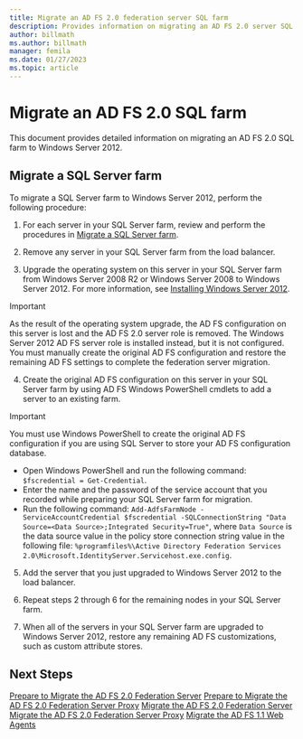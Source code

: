 ```yaml
---
title: Migrate an AD FS 2.0 federation server SQL farm
description: Provides information on migrating an AD FS 2.0 server SQL farm to Windows Server 2012
author: billmath
ms.author: billmath
manager: femila
ms.date: 01/27/2023
ms.topic: article
---
```


# Migrate an AD FS 2.0 SQL farm
This document provides detailed information on migrating an AD FS 2.0 SQL farm to Windows Server 2012.


## Migrate a SQL Server farm
 To migrate a SQL Server farm to Windows Server 2012, perform the following procedure:

1.  For each server in your SQL Server farm, review and perform the procedures in [Migrate a SQL Server farm](prepare-to-migrate-a-sql-server-farm.md).

2.  Remove any server in your SQL Server farm from the load balancer.

3.  Upgrade the operating system on this server in your SQL Server farm from Windows Server 2008 R2 or Windows Server 2008 to Windows Server 2012. For more information, see [Installing Windows Server 2012](/previous-versions/windows/it-pro/windows-server-2012-R2-and-2012/jj134246(v=ws.11)).

> [!IMPORTANT]
>  As the result of the operating system upgrade, the AD FS configuration on this server is lost and the AD FS 2.0 server role is removed. The Windows Server 2012 AD FS server role is installed instead, but it is not configured. You must manually create the original AD FS configuration and restore the remaining AD FS settings to complete the federation server migration.

4. Create the original AD FS configuration on this server in your SQL Server farm by using AD FS Windows PowerShell cmdlets to add a server to an existing farm.

> [!IMPORTANT]
>  You must use Windows PowerShell to create the original AD FS configuration if you are using SQL Server to store your AD FS configuration database.

  - Open Windows PowerShell and run the following command: `$fscredential = Get-Credential`.
  - Enter the name and the password of the service account that you recorded while preparing your SQL Server farm for migration.
  - Run the following command: `Add-AdfsFarmNode -ServiceAccountCredential $fscredential -SQLConnectionString "Data Source=<Data Source>;Integrated Security=True"`, where `Data Source` is the data source value in the policy store connection string value in the following file: `%programfiles%\Active Directory Federation Services 2.0\Microsoft.IdentityServer.Servicehost.exe.config`.

5. Add the server that you just upgraded to Windows Server 2012 to the load balancer.

6. Repeat steps 2 through 6 for the remaining nodes in your SQL Server farm.

7. When all of the servers in your SQL Server farm are upgraded to Windows Server 2012, restore any remaining AD FS customizations, such as custom attribute stores.

## Next Steps
 [Prepare to Migrate the AD FS 2.0 Federation Server](prepare-to-migrate-ad-fs-fed-server.md)
 [Prepare to Migrate the AD FS 2.0 Federation Server Proxy](prepare-to-migrate-ad-fs-fed-proxy.md)
 [Migrate the AD FS 2.0 Federation Server](migrate-the-ad-fs-fed-server.md)
 [Migrate the AD FS 2.0 Federation Server Proxy](migrate-the-ad-fs-2-fed-server-proxy.md)
 [Migrate the AD FS 1.1 Web Agents](migrate-the-ad-fs-web-agent.md)
